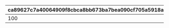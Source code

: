 |ca89627c7a40064909f8cbca8bb673ba7bea090cf705a5918ab16301d5c9757f|6aa0cc34a5bcb5c54635629ab639691456222e4ee18e0087aaf0dae29b7f6bcd|b95fb85be60481ad2adbc53fb8d5b87f9a06948412474335bb9347d0506b60ca|
| --- | --- | --- |
|100|25102|25101|